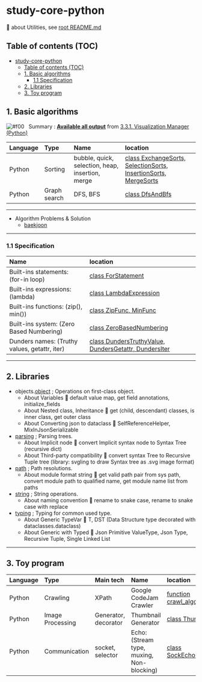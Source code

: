 
# study-core-python

📝 about Utilities, see [root README.md](../../README.md#31-python-utilities)

## Table of contents (TOC)

- [study-core-python](#study-core-python)
  - [Table of contents (TOC)](#table-of-contents-toc)
  - [1. Basic algorithms](#1-basic-algorithms)
    - [1.1 Specification](#11-specification)
  - [2. Libraries](#2-libraries)
  - [3. Toy program](#3-toy-program)

## 1. Basic algorithms

![#f00](https://placehold.co/15x15/f00/f00.png) &nbsp; Summary : **[Available all output](https://wbfw109.github.io/visualization_manager/ipython_central_control.html)** from [3.3.1. Visualization Manager (Python)](../../README.md#331-visualization-manager-python)

|Language|Type|Name|location|
|:---|:---|:---|:---|
|Python  |Sorting  |bubble, quick, selection, heap, insertion, merge |[class ExchangeSorts, SelectionSorts, InsertionSorts, MergeSorts](wbfw109/labs/basics/sequences/sorting.py#L157)|
|Python  |Graph search  |DFS, BFS |[class DfsAndBfs](wbfw109/labs/basics/graphs/search.py#L141)|

---

- Algorithm Problems & Solution
  - [baekjoon](wbfw109/algorithms/baekjoon/README.md)

---

### 1.1 Specification

|Name|location|
|:---|:---|
Built-ins statements: (for-in loop)  |[class ForStatement](wbfw109/labs/builtins/statements.py#L74)|
Built-ins expressions: (lambda)  |[class LambdaExpression](wbfw109/labs/builtins/expressions.py#L74)|
Built-ins functions: (zip(), min())  |[class ZipFunc, MinFunc](wbfw109/labs/builtins/functions.py#L71)|
Built-ins system: (Zero Based Numbering)  |[class ZeroBasedNumbering](wbfw109/labs/builtins/system.py#L74)|
Dunders names: (Truthy values, getattr, iter)  |[class DundersTruthyValue, DundersGetattr, DundersIter](wbfw109/labs/dunders_names.py#L74)|

---

## 2. Libraries

- objects.[object](wbfw109/libs/objects/object.py) ; Operations on first-class object.
  - About Variables 🔪 default value map, get field annotations, initialize_fields
  - About Nested class, Inheritance 🔪 get (child, descendant) classes, is inner class, get outer class
  - About Converting json to dataclass 🔪 SelfReferenceHelper, MixInJsonSerializable
- [parsing](wbfw109/libs/parsing.py) ; Parsing trees.
  - About Implicit node 🔪 convert Implicit syntax node to Syntax Tree (recursive dict)
  - About Third-party compatibility 🔪 convert syntax Tree to Recursive Tuple tree (library: svgling to draw Syntax tree as .svg image format)
- [path](wbfw109/libs/path.py) ; Path resolutions.
  - About module format string 🔪 get valid path pair from sys path, convert module path to qualified name, get module name list from paths
- [string](wbfw109/libs/string.py) ; String operations.
  - About naming convention 🔪 rename to snake case, rename to snake case with replace
- [typing](wbfw109/libs/typing.py) ; Typing for common used type.
  - About Generic TypeVar 🔪 T, DST (Data Structure type decorated with dataclasses.dataclass)
  - About Generic with Typed 🔪 Json Primitive ValueType, Json Type, Recursive Tuple, Single Linked List

---

## 3. Toy program

|Language|Type|Main tech|Name|location|
|:---|:---|:---|:---|:---|
|Python  |Crawling  |XPath  |Google CodeJam Crawler  |[function crawl_algorithms_code_jam()](wbfw109/libs/utilities/self/algorithms.py#L200)|
|Python  |Image Processing  |Generator, decorator  |Thumbnail Generator  |[class ThumbGenExample](wbfw109/labs/dunders_names.py#L411)|
|Python  |Communication  |socket, selector  |Echo: (Stream type, muxing, Non-blocking) |[class SockEchoCommunication](wbfw109/labs/networking.py#L73)|
